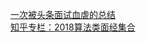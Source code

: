 [一次被头条面试血虐的总结](https://laravel-china.org/articles/9033/a-bloody-summary-of-a-headline-interview)</br>
[知乎专栏：2018算法类面经集合](https://zhuanlan.zhihu.com/p/35203557?group_id=964143265948274688)

